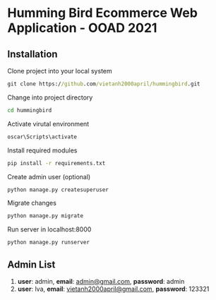 # Humming Bird Ecommerce Web Application - OOAD 2021

Installation
---

Clone project into your local system
```bat
git clone https://github.com/vietanh2000april/hummingbird.git
```

Change into project directory
```cmd
cd hummingbird
```

Activate virutal environment
```cmd
oscar\Scripts\activate
```

Install required modules
```cmd
pip install -r requirements.txt
```

Create admin user (optional)
```cmd
python manage.py createsuperuser
```

Migrate changes
```cmd
python manage.py migrate
```

Run server in localhost:8000
```cmd
python manage.py runserver
```

Admin List
---
1. **user**: admin, **email**: admin@gmail.com, **password**: admin
2. **user**: lva, **email**: vietanh2000april@gmail.com, **password**: 123321
